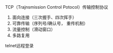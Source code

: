 TCP（Trajnsmission Control Potocol）传输控制协议

1. 面向连接（三次握手、四次挥手）
2. 可靠传输（序列号/确认号， 重传机制）
3. 流量控制（滑动窗口）
4. 多路复用

telnet远程登录